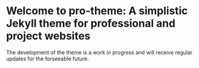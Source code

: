 # Welcome to pro-theme: A simplistic Jekyll theme for professional and project websites

The development of the theme is a work in progress and will receive regular updates for the forseeable future. 
